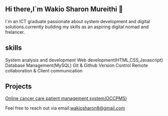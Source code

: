 ## Hi there,I`m Wakio Sharon Mureithi 👋

I`m an ICT graduate passionate about system development and digital solutions.currently building my skills as an aspiring digital nomad and frelancer.

## skills
System analysis and development
Web development(HTML,CSS,Javascript)
Database Management(MySQL)
Git & Github Version Control
Remote collaboration & Client communication

## Projects
[Online cancer care patient management system(OCCPMS)](https://github.com/MureithiSharon/OCCPMS)

Feel free to reach out via email:wakiosharon8@gmail.com


